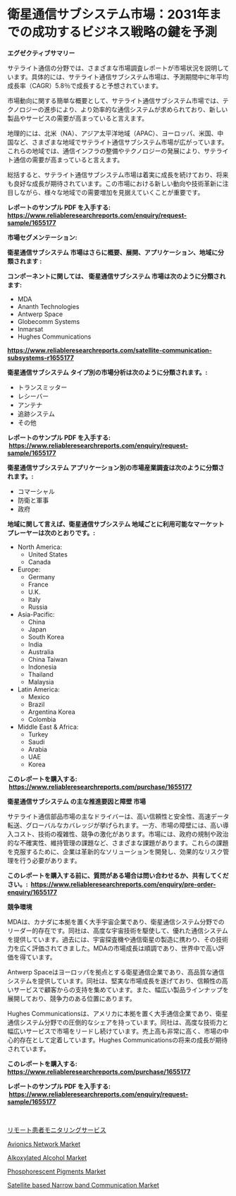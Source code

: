 <p><h1>衛星通信サブシステム市場：2031年までの成功するビジネス戦略の鍵を予測</h1></p><p><strong>エグゼクティブサマリー</strong></p>
<p><p>サテライト通信の分野では、さまざまな市場調査レポートが市場状況を説明しています。具体的には、サテライト通信サブシステム市場は、予測期間中に年平均成長率（CAGR）5.8％で成長すると予想されています。</p><p>市場動向に関する簡単な概要として、サテライト通信サブシステム市場では、テクノロジーの進歩により、より効率的な通信システムが求められており、新しい製品やサービスの需要が高まっていると言えます。</p><p>地理的には、北米（NA）、アジア太平洋地域（APAC）、ヨーロッパ、米国、中国など、さまざまな地域でサテライト通信サブシステム市場が広がっています。これらの地域では、通信インフラの整備やテクノロジーの発展により、サテライト通信の需要が高まっていると言えます。</p><p>総括すると、サテライト通信サブシステム市場は着実に成長を続けており、将来も良好な成長が期待されています。この市場における新しい動向や技術革新に注目しながら、様々な地域での需要増加を見据えていくことが重要です。</p></p>
<p><strong>レポートのサンプル PDF を入手する: <a href="https://www.reliableresearchreports.com/enquiry/request-sample/1655177">https://www.reliableresearchreports.com/enquiry/request-sample/1655177</a></strong></p>
<p><strong>市場セグメンテーション:</strong></p>
<p><strong> 衛星通信サブシステム 市場はさらに概要、展開、アプリケーション、地域に分類されます :</strong></p>
<p><strong>コンポーネントに関しては、 衛星通信サブシステム 市場は次のように分類されます: &nbsp;</strong></p>
<p><ul><li>MDA</li><li>Ananth Technologies</li><li>Antwerp Space</li><li>Globecomm Systems</li><li>Inmarsat</li><li>Hughes Communications</li></ul></p>
<p><strong><a href="https://www.reliableresearchreports.com/satellite-communication-subsystems-r1655177">https://www.reliableresearchreports.com/satellite-communication-subsystems-r1655177</a></strong></p>
<p><strong> 衛星通信サブシステム タイプ別の市場分析は次のように分類されます。:</strong></p>
<p><ul><li>トランスミッター</li><li>レシーバー</li><li>アンテナ</li><li>追跡システム</li><li>その他</li></ul></p>
<p><strong>レポートのサンプル PDF を入手する: &nbsp;<a href="https://www.reliableresearchreports.com/enquiry/request-sample/1655177">https://www.reliableresearchreports.com/enquiry/request-sample/1655177</a></strong></p>
<p><strong> 衛星通信サブシステム アプリケーション別の市場産業調査は次のように分類されます。:</strong></p>
<p><ul><li>コマーシャル</li><li>防衛と軍事</li><li>政府</li></ul></p>
<p><strong>地域に関して言えば、衛星通信サブシステム 地域ごとに利用可能なマーケットプレーヤーは次のとおりです。:</strong></p>
<p><ul>
    <li>
        North America:
        <ul>
            <li>United States</li>
            <li>Canada</li>
        </ul>
    </li>
    <li>
        Europe:
        <ul>
            <li>Germany</li>
            <li>France</li>
            <li>U.K.</li>
            <li>Italy</li>
            <li>Russia</li>
        </ul>
    </li>
    <li>
        Asia-Pacific:
        <ul>
            <li>China</li>
            <li>Japan</li>
            <li>South Korea</li>
            <li>India</li>
            <li>Australia</li>
            <li>China Taiwan</li>
            <li>Indonesia</li>
            <li>Thailand</li>
            <li>Malaysia</li>
        </ul>
    </li>
    <li>
        Latin America:
        <ul>
            <li>Mexico</li>
            <li>Brazil</li>
            <li>Argentina Korea</li>
            <li>Colombia</li>
        </ul>
    </li>
    <li>
        Middle East & Africa:
        <ul>
            <li>Turkey</li>
            <li>Saudi</li>
            <li>Arabia</li>
            <li>UAE</li>
            <li>Korea</li>
        </ul>
    </li>
    </ul></p>
<p><strong>このレポートを購入する: &nbsp;<a href="https://www.reliableresearchreports.com/purchase/1655177">https://www.reliableresearchreports.com/purchase/1655177</a></strong></p>
<p><strong>衛星通信サブシステム の主な推進要因と障壁 市場</strong></p>
<p><p>サテライト通信部品市場の主なドライバーは、高い信頼性と安全性、高速データ転送、グローバルなカバレッジが挙げられます。一方、市場の障壁には、高い導入コスト、技術の複雑性、競争の激化があります。市場には、政府の規制や政治的な不確実性、維持管理の課題など、さまざまな課題があります。これらの課題を克服するために、企業は革新的なソリューションを開発し、効果的なリスク管理を行う必要があります。</p></p>
<p><strong>このレポートを購入する前に、質問がある場合は問い合わせるか、共有してください。:&nbsp; <a href="https://www.reliableresearchreports.com/enquiry/pre-order-enquiry/1655177">https://www.reliableresearchreports.com/enquiry/pre-order-enquiry/1655177</a></strong></p>
<p><strong>競争環境</strong></p>
<p><p>MDAは、カナダに本拠を置く大手宇宙企業であり、衛星通信システム分野でのリーダー的存在です。同社は、高度な宇宙技術を駆使して、優れた通信システムを提供しています。過去には、宇宙探査機や通信衛星の製造に携わり、その技術力を広く評価されてきました。MDAの市場成長は順調であり、世界中で高い評価を得ています。</p><p>Antwerp Spaceはヨーロッパを拠点とする衛星通信企業であり、高品質な通信システムを提供しています。同社は、堅実な市場成長を遂げており、信頼性の高いサービスで顧客からの支持を集めています。また、幅広い製品ラインナップを展開しており、競争力のある位置にあります。</p><p>Hughes Communicationsは、アメリカに本拠を置く大手通信企業であり、衛星通信システム分野での圧倒的なシェアを持っています。同社は、高度な技術力と幅広いサービスで市場をリードし続けています。売上高も非常に高く、市場の中心的存在として定着しています。Hughes Communicationsの将来の成長が期待されています。</p></p>
<p><strong>このレポートを購入する: &nbsp; <a href="https://www.reliableresearchreports.com/purchase/1655177">https://www.reliableresearchreports.com/purchase/1655177</a></strong></p>
<p><strong>レポートのサンプル PDF を入手する: &nbsp;<a href="https://www.reliableresearchreports.com/enquiry/request-sample/1655177">https://www.reliableresearchreports.com/enquiry/request-sample/1655177</a></strong><strong></strong></p>
<p>&nbsp;</p>
<p><p><a href="https://github.com/DanykaKilback/Market-Research-Report-List-1/blob/main/922786475888.md">リモート患者モニタリングサービス</a></p><p><a href="https://github.com/lataunyatinikmelvin59ilbd0dv/Market-Research-Report-List-2/blob/main/avionics-network-market.md">Avionics Network Market</a></p><p><a href="https://www.linkedin.com/pulse/alkoxylated-alcohol-market-size-growth-segmentation-digle?trackingId=zr9EwQLaySO0VTvT0ZeBvg%3D%3D">Alkoxylated Alcohol Market</a></p><p><a href="https://www.linkedin.com/pulse/phosphorescent-pigments-market-growth-trends-covid-19-g7gqe?trackingId=tkD0%2BPxCD%2B%2B1UcdnLVMGEA%3D%3D">Phosphorescent Pigments Market</a></p><p><a href="https://github.com/arionmp/Market-Research-Report-List-3/blob/main/satellite-based-narrow-band-communication-market.md">Satellite based Narrow band Communication Market</a></p></p>